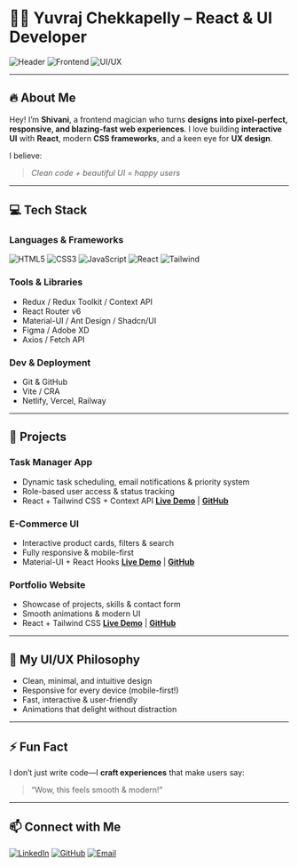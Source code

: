 # 👩‍💻 Yuvraj Chekkapelly – React & UI Developer

![Header](https://img.shields.io/badge/React-61DAFB?logo=react\&logoColor=white\&style=for-the-badge)
![Frontend](https://img.shields.io/badge/Frontend-FF6E0A?style=for-the-badge)
![UI/UX](https://img.shields.io/badge/UI%2FUX-00FF9D?style=for-the-badge)

---

## 🔥 About Me

Hey! I’m **Shivani**, a frontend magician who turns **designs into pixel-perfect, responsive, and blazing-fast web experiences**.
I love building **interactive UI** with **React**, modern **CSS frameworks**, and a keen eye for **UX design**.

I believe:

> *Clean code + beautiful UI = happy users*

---

## 💻 Tech Stack

### **Languages & Frameworks**

![HTML5](https://img.shields.io/badge/HTML5-E34F26?style=flat-square\&logo=html5\&logoColor=white)
![CSS3](https://img.shields.io/badge/CSS3-1572B6?style=flat-square\&logo=css3\&logoColor=white)
![JavaScript](https://img.shields.io/badge/JS-F7DF1E?style=flat-square\&logo=javascript\&logoColor=black)
![React](https://img.shields.io/badge/React-61DAFB?style=flat-square\&logo=react\&logoColor=white)
![Tailwind](https://img.shields.io/badge/Tailwind-38B2AC?style=flat-square\&logo=tailwindcss\&logoColor=white)

### **Tools & Libraries**

* Redux / Redux Toolkit / Context API
* React Router v6
* Material-UI / Ant Design / Shadcn/UI
* Figma / Adobe XD
* Axios / Fetch API

### **Dev & Deployment**

* Git & GitHub
* Vite / CRA
* Netlify, Vercel, Railway

---

## 🚀 Projects

### **Task Manager App**

* Dynamic task scheduling, email notifications & priority system
* Role-based user access & status tracking
* React + Tailwind CSS + Context API
  [**Live Demo**](#) | [**GitHub**](#)

### **E-Commerce UI**

* Interactive product cards, filters & search
* Fully responsive & mobile-first
* Material-UI + React Hooks
  [**Live Demo**](#) | [**GitHub**](#)

### **Portfolio Website**

* Showcase of projects, skills & contact form
* Smooth animations & modern UI
* React + Tailwind CSS
  [**Live Demo**](#) | [**GitHub**](#)

---

## 🎨 My UI/UX Philosophy

* Clean, minimal, and intuitive design
* Responsive for every device (mobile-first!)
* Fast, interactive & user-friendly
* Animations that delight without distraction

---

## ⚡ Fun Fact

I don’t just write code—I **craft experiences** that make users say:

> “Wow, this feels smooth & modern!”

---

## 📫 Connect with Me

[![LinkedIn](https://img.shields.io/badge/LinkedIn-0A66C2?style=for-the-badge\&logo=linkedin\&logoColor=white)](https://linkedin.com/in/yourprofile)
[![GitHub](https://img.shields.io/badge/GitHub-181717?style=for-the-badge\&logo=github\&logoColor=white)](https://github.com/yourusername)
[![Email](https://img.shields.io/badge/Email-D14836?style=for-the-badge\&logo=gmail\&logoColor=white)](mailto:your.email@example.com)

